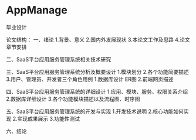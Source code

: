 ﻿# AppManage
毕业设计

论文结构：
一、绪论
1.背景、意义
2.国内外发展现状
3.本论文工作及思路
4.论文章节安排

二、SaaS平台应用服务管理系统相关技术研究

三、SaaS平台应用服务管理系统分析及概要设计
1.模块划分
2.各个功能简要描述
3.用户、管理员、开发者三个角色用例
1.数据库设计 ER图
2.前端网页描述

四、SaaS平台应用服务管理系统的详细设计
1.应用、模块、服务、权限关系介绍
2.数据库详细设计
3.各个功能模块描述以及流程图、时序图

五、SaaS平台应用服务管理系统的开发与实现
1.开发技术说明
2.核心功能如何实现
2.实现成果展示
3.功能性测试

六、结论